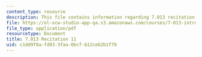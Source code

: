 ```yaml
---
content_type: resource
description: This file contains information regarding 7.013 recitation 11.
file: https://ol-ocw-studio-app-qa.s3.amazonaws.com/courses/7-013-introductory-biology-spring-2013/c1dd9f8afd933faa0bcfb12ceb2b1f79_MIT7_013S12_Recitation_11.pdf
file_type: application/pdf
resourcetype: Document
title: 7.013 Recitation 11
uid: c1dd9f8a-fd93-3faa-0bcf-b12ceb2b1f79
---
```

